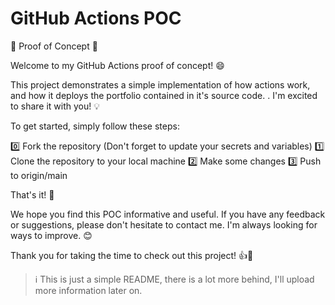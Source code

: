 # GitHub Actions POC

📝 Proof of Concept 🚀

Welcome to my GitHub Actions proof of concept! 😄

This project demonstrates a simple implementation of how actions work,
and how it deploys the portfolio contained in it's source code.
. I'm excited to share it with you! 💡

To get started, simply follow these steps:

0️⃣  Fork the repository (Don't forget to update your secrets and variables)
1️⃣  Clone the repository to your local machine
2️⃣  Make some changes
3️⃣  Push to origin/main

That's it! 🎉

We hope you find this POC informative and useful. If you have any feedback or 
suggestions, please don't hesitate to contact me. I'm always looking for ways 
to improve. 😊

Thank you for taking the time to check out this project! 👍👋

> ℹ️  This is just a simple README, there is a lot more behind, I'll upload more information later on.
